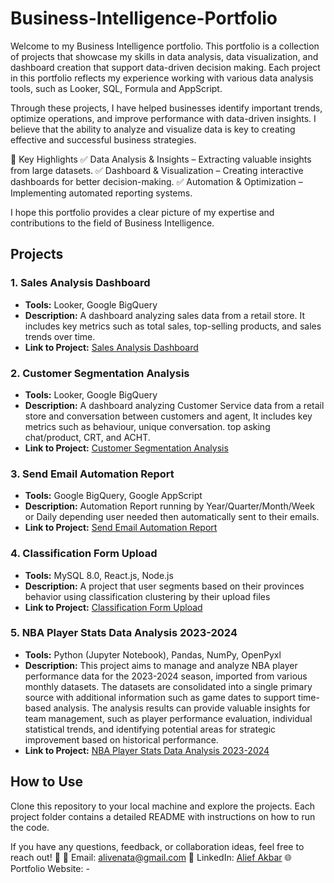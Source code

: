 # Business-Intelligence-Portfolio
Welcome to my Business Intelligence portfolio. This portfolio is a collection of projects that showcase my skills in data analysis, data visualization, and dashboard creation that support data-driven decision making. Each project in this portfolio reflects my experience working with various data analysis tools, such as Looker, SQL, Formula and AppScript.

Through these projects, I have helped businesses identify important trends, optimize operations, and improve performance with data-driven insights. I believe that the ability to analyze and visualize data is key to creating effective and successful business strategies.

📌 Key Highlights
✅ Data Analysis & Insights – Extracting valuable insights from large datasets.
✅ Dashboard & Visualization – Creating interactive dashboards for better decision-making.
✅ Automation & Optimization – Implementing automated reporting systems.

I hope this portfolio provides a clear picture of my expertise and contributions to the field of Business Intelligence.

## Projects

### 1. Sales Analysis Dashboard
- **Tools:** Looker, Google BigQuery
- **Description:** A dashboard analyzing sales data from a retail store. It includes key metrics such as total sales, top-selling products, and sales trends over time.
- **Link to Project:** [Sales Analysis Dashboard](https://github.com/AliveNata/Business-Intelligence-Portofolio/tree/main/BI%20Portofolio/Sales%20Analysis%20Dashboard)

### 2. Customer Segmentation Analysis
- **Tools:** Looker, Google BigQuery
- **Description:** A dashboard analyzing Customer Service data from a retail store and conversation between customers and agent, It includes key metrics such as behaviour, unique conversation. top asking chat/product, CRT, and ACHT.
- **Link to Project:** [Customer Segmentation Analysis](https://github.com/AliveNata/Business-Intelligence-Portofolio/tree/main/BI%20Portofolio/Customer%20Segmentation%20Analysis/)

### 3. Send Email Automation Report
- **Tools:** Google BigQuery, Google AppScript
- **Description:** Automation Report running by Year/Quarter/Month/Week or Daily depending user needed then automatically sent to their emails.
- **Link to Project:** [Send Email Automation Report](https://github.com/AliveNata/Business-Intelligence-Portofolio/tree/main/BI%20Portofolio/Send%20Email%20Automation%20Report)

### 4. Classification Form Upload
- **Tools:** MySQL 8.0, React.js, Node.js
- **Description:** A project that user segments based on their provinces behavior using classification clustering by their upload files
- **Link to Project:** [Classification Form Upload](https://github.com/AliveNata/Business-Intelligence-Portofolio/tree/main/BI%20Portofolio/Classification%20Form%20Upload)

### 5. NBA Player Stats Data Analysis 2023-2024
- **Tools:** Python (Jupyter Notebook), Pandas, NumPy, OpenPyxl
- **Description:** This project aims to manage and analyze NBA player performance data for the 2023-2024 season, imported from various monthly datasets. The datasets are consolidated into a single primary source with additional information such as game dates to support time-based analysis. The analysis results can provide valuable insights for team management, such as player performance evaluation, individual statistical trends, and identifying potential areas for strategic improvement based on historical performance.
- **Link to Project:** [NBA Player Stats Data Analysis 2023-2024](https://github.com/AliveNata/Business-Intelligence-Portofolio/tree/main/BI%20Portofolio/NBA%20Player%20Stats%20Data%20Analysis%202023-2024)

## How to Use
Clone this repository to your local machine and explore the projects. Each project folder contains a detailed README with instructions on how to run the code.

If you have any questions, feedback, or collaboration ideas, feel free to reach out! 🚀
📧 Email: alivenata@gmail.com 
🔗 LinkedIn: [Alief Akbar](https://www.linkedin.com/in/alvnts/)
🌐 Portfolio Website: - 
